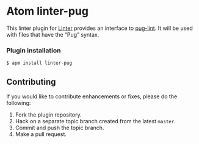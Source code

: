 Atom linter-pug
=========================

This linter plugin for [Linter](https://github.com/AtomLinter/Linter) provides an interface to [pug-lint](https://www.npmjs.com/package/pug-lint). It will be used with files that have the “Pug” syntax.

### Plugin installation
```
$ apm install linter-pug
```

## Contributing
If you would like to contribute enhancements or fixes, please do the following:

1. Fork the plugin repository.
2. Hack on a separate topic branch created from the latest `master`.
3. Commit and push the topic branch.
4. Make a pull request.
